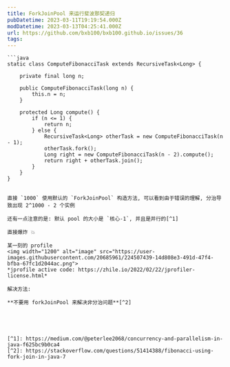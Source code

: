 ```yaml
---
title: ForkJoinPool 来运行斐波那契递归
pubDatetime: 2023-03-11T19:19:54.000Z
modDatetime: 2023-03-13T04:25:41.000Z
url: https://github.com/bxb100/bxb100.github.io/issues/36
tags:
---
```


    ```java
    static class ComputeFibonacciTask extends RecursiveTask<Long> {

    	private final long n;

    	public ComputeFibonacciTask(long n) {
    		this.n = n;
    	}

    	protected Long compute() {
    		if (n <= 1) {
    			return n;
    		} else {
    			RecursiveTask<Long> otherTask = new ComputeFibonacciTask(n - 1);
    			otherTask.fork();
    			Long right = new ComputeFibonacciTask(n - 2).compute();
    			return right + otherTask.join();
    		}
    	}
    }

```

直接 `1000` 使用默认的 `ForkJoinPool` 构造方法, 可以看到由于错误的理解, 分治导致出现 2^1000 - 2 个实例

还有一点注意的是: 默认 pool 的大小是 `核心-1`, 并且是并行的[^1]

直接爆炸 💥

某一刻的 profile
<img width="1200" alt="image" src="https://user-images.githubusercontent.com/20685961/224507439-14d808e3-491d-47f4-bfba-67fc1d2044ac.png">
*jprofile active code: https://zhile.io/2022/02/22/jprofiler-license.html*

解决方法:

**不要用 forkJoinPool 来解决非分治问题**[^2]





[^1]: https://medium.com/@peterlee2068/concurrency-and-parallelism-in-java-f625bc9b0ca4
[^2]: https://stackoverflow.com/questions/51414388/fibonacci-using-fork-join-in-java-7
```
